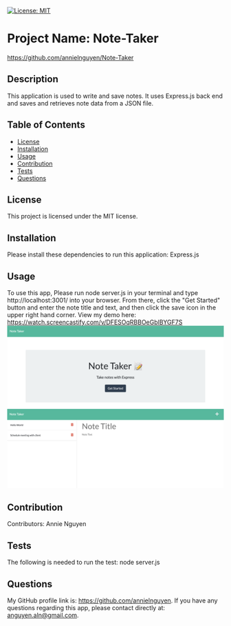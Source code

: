 
  [![License: MIT](https://img.shields.io/badge/License-MIT-yellow.svg)](https://opensource.org/licenses/MIT)

# Project Name: Note-Taker
https://github.com/annielnguyen/Note-Taker
## Description
This application is used to write and save notes. It uses Express.js back end and saves and retrieves note data from a JSON file.
## Table of Contents
  
* [License](#license)
* [Installation](#installation)
* [Usage](#usage)
* [Contribution](#contribution)
* [Tests](#tests)
* [Questions](#questions)
  

## License
This project is licensed under the MIT license. 
  
## Installation
  Please install these dependencies to run this application: Express.js
  
## Usage
  To use this app, Please run node server.js in your terminal and type http://localhost:3001/ into your browser.
  From there, click the "Get Started" button and enter the note title and text, and then click the save icon in the upper right hand corner. View my demo here: https://watch.screencastify.com/v/DFESOqRBBOeGblBYGF7S
  ![Screenshot1](/Develop/public/assets/ss1.png)
  ![Screenshot2](/Develop/public/assets/ss2.png)
## Contribution
  ​Contributors: Annie Nguyen

## Tests
  The following is needed to run the test: node server.js

## Questions
  My GitHub profile link is: https://github.com/annielnguyen.
  If you have any questions regarding this app, please contact directly at: anguyen.aln@gmail.com.
  